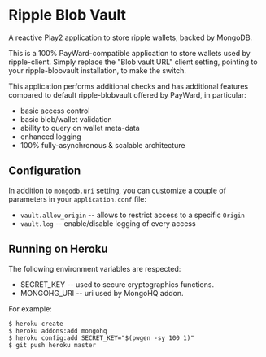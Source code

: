 Ripple Blob Vault
=================

A reactive Play2 application to store ripple wallets, backed by MongoDB.

This is a 100% PayWard-compatible application to store wallets used by
ripple-client. Simply replace the "Blob vault URL" client setting,
pointing to your ripple-blobvault installation, to make the switch.

This application performs additional checks and has additional features
compared to default ripple-blobvault offered by PayWard, in particular:

* basic access control
* basic blob/wallet validation
* ability to query on wallet meta-data
* enhanced logging
* 100% fully-asynchronous & scalable architecture


Configuration
-------------

In addition to `mongodb.uri` setting, you can customize a couple of
parameters in your `application.conf` file:

* `vault.allow_origin` -- allows to restrict access to a specific `Origin`
* `vault.log` -- enable/disable logging of every access


Running on Heroku
-----------------

The following environment variables are respected:

* SECRET_KEY -- used to secure cryptographics functions.
* MONGOHG_URI -- uri used by MongoHQ addon.

For example:

    $ heroku create
    $ heroku addons:add mongohq
    $ heroku config:add SECRET_KEY="$(pwgen -sy 100 1)"
    $ git push heroku master
    
